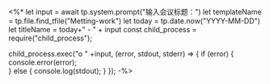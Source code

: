 <%* 
let input = await tp.system.prompt("输入会议标题：")
let templateName = tp.file.find_tfile("Metting-work")
let today = tp.date.now("YYYY-MM-DD")
let titleName = today+" - " + input
const child_process = require("child_process");


child_process.exec("o " +input, (error, stdout, stderr) => {
  if (error) {
    console.error(error);  
  } else {
    console.log(stdout);
  }
});
-%>
